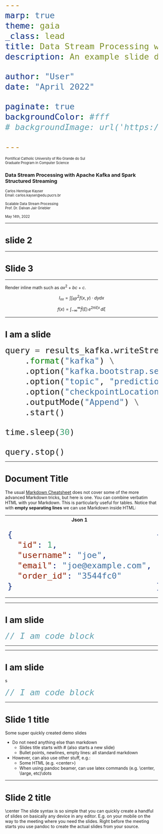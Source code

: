 ```yaml
---
marp: true
theme: gaia
_class: lead
title: Data Stream Processing with Apache Kafka and Spark Structured Streaming
description: An example slide deck created using Marpit

author: "User"
date: "April 2022"

paginate: true
backgroundColor: #fff
# backgroundImage: url('https://marp.app/assets/hero-background.svg')

---
```

<p style="font-size:80%">
Pontifical Catholic University of Rio Grande do Sul<br>Graduate Program in Computer Science
</p>

### Data Stream Processing with Apache Kafka and Spark Structured Streaming

<p style="font-size:80%">
Carlos Henrique Kayser
<br>
Email: carlos.kayser@edu.pucrs.br
<br>
<br>
Scalable Data Stream Processing
<br>
Prof. Dr. Dalvan Jair Griebler
<br>
<br>
May 14th, 2022
</p>

---

# slide 2

---

# Slide 3

---
Render inline math such as $ax^2+bc+c$.

$$ I_{xx}=\int\int_Ry^2f(x,y)\cdot{}dydx $$

$$
f(x) = \int_{-\infty}^\infty
    \hat f(\xi)\,e^{2 \pi i \xi x}
    \,d\xi
$$

---

# I am a slide

```python
query = results_kafka.writeStream \
    .format("kafka") \
    .option("kafka.bootstrap.servers", "localhost:9092") \
    .option("topic", "predictions") \
    .option("checkpointLocation", "/home/kayser/temp") \
    .outputMode("Append") \
    .start()

time.sleep(30)

query.stop()
```

---

# Document Title

<style scoped>
{
  font-size: 13px
}
</style>

The usual [Markdown Cheatsheet](https://github.com/adam-p/markdown-here/wiki/Markdown-Cheatsheet)
does not cover some of the more advanced Markdown tricks, but here
is one. You can combine verbatim HTML with your Markdown. 
This is particularly useful for tables.
Notice that with **empty separating lines** we can use Markdown inside HTML:

<table>
<tr>
<th>Json 1</th>
<th>Markdown</th>
</tr>
<tr>
<td>
  
```json
{
  "id": 1,
  "username": "joe",
  "email": "joe@example.com",
  "order_id": "3544fc0"
}
```
  
</td>
<td>

```json
{
  "id": 5,
  "username": "mary",
  "email": "mary@example.com",
  "order_id": "f7177da"
}
```

</td>
</tr>
</table>

---
# I am slide

<style scoped>
pre {
   font-size: 2rem;
}
</style>

```cs
// I am code block
```

--- 

---
# I am slide

<style scoped>
pre {
   font-size: 2rem;
}
</style>s

```cs
// I am code block
```

--- 
# Slide 1 title

Some super quickly created demo slides

* Do not need anything else than markdown
    * Slides title starts with # (also starts a new slide)
    * Bullet points, newlines, empty lines: all standard markdown
* However, can also use other stuff, e.g.:
    * Some HTML (e.g. \<center\>)
    * When using pandoc beamer, can use latex commands (e.g. \\center, \\large, etc)\dots

---
# Slide 2 title

\center The slide syntax is so simple that you can quickly create a handful of slides on basically any device in any editor. E.g. on your mobile on the way to the meeting where you need the slides. Right before the meeting starts you use pandoc to create the actual slides from your source.
